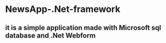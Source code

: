 # NewsApp-.Net-framework
## it is a simple application made with Microsoft sql database and .Net Webform
